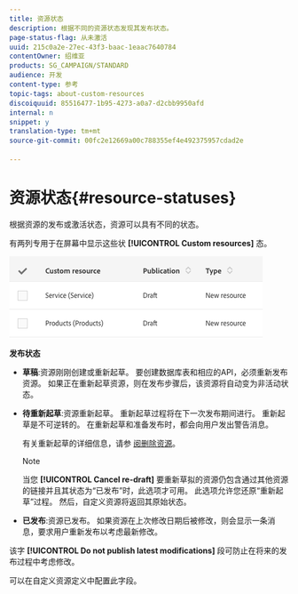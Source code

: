 ```yaml
---
title: 资源状态
description: 根据不同的资源状态发现其发布状态。
page-status-flag: 从未激活
uuid: 215c0a2e-27ec-43f3-baac-1eaac7640784
contentOwner: 绍维亚
products: SG_CAMPAIGN/STANDARD
audience: 开发
content-type: 参考
topic-tags: about-custom-resources
discoiquuid: 85516477-1b95-4273-a0a7-d2cbb9950afd
internal: n
snippet: y
translation-type: tm+mt
source-git-commit: 00fc2e12669a00c788355ef4e492375957cdad2e

---
```



# 资源状态{#resource-statuses}

根据资源的发布或激活状态，资源可以具有不同的状态。

有两列专用于在屏幕中显示这些状 **[!UICONTROL Custom resources]** 态。

![](assets/schema_colonne_1.png)

**发布状态**

* **草稿**:资源刚刚创建或重新起草。 要创建数据库表和相应的API，必须重新发布资源。 如果正在重新起草资源，则在发布步骤后，该资源将自动变为非活动状态。
* **待重新起草**:资源重新起草。 重新起草过程将在下一次发布期间进行。 重新起草是不可逆转的。 在重新起草和准备发布时，都会向用户发出警告消息。

   有关重新起草的详细信息，请参 [阅删除资源](../../developing/using/deleting-a-resource.md)。

   >[!NOTE]
   >
   >当您 **[!UICONTROL Cancel re-draft]** 要重新草拟的资源仍包含通过其他资源的链接并且其状态为“已发布”时，此选项才可用。 此选项允许您还原“重新起草”过程。 然后，自定义资源将返回其原始状态。

* **已发布**:资源已发布。 如果资源在上次修改日期后被修改，则会显示一条消息，要求用户重新发布以考虑最新修改。

该字 **[!UICONTROL Do not publish latest modifications]** 段可防止在将来的发布过程中考虑修改。

可以在自定义资源定义中配置此字段。
